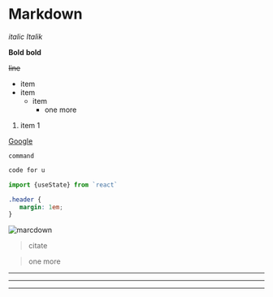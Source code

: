 <!-- заголовок -->
# Markdown

<!-- Выделения -->
_italic_ *Italik*

__Bold__ **bold**

~~line~~ 

<!-- списки -->
* item
* item
   * item
      * one more
1. item 1

<!-- ссылка -->
[Google](https://google.com)

<!-- код -->
`command`

```bash
code for u
```

```javascript
import {useState} from `react`
```

```css
.header {
   margin: 1em;
}
```

<!-- картинки -->

![marcdown](https)

<!-- цитаты -->

>citate

>one more

<!-- горизонтальные разделители -->

***

---

___

<!-- таблицы -->

